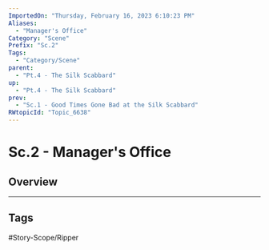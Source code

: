 ```yaml
---
ImportedOn: "Thursday, February 16, 2023 6:10:23 PM"
Aliases:
  - "Manager's Office"
Category: "Scene"
Prefix: "Sc.2"
Tags:
  - "Category/Scene"
parent:
  - "Pt.4 - The Silk Scabbard"
up:
  - "Pt.4 - The Silk Scabbard"
prev:
  - "Sc.1 - Good Times Gone Bad at the Silk Scabbard"
RWtopicId: "Topic_6638"
---
```

# Sc.2 - Manager's Office
## Overview

---
## Tags
#Story-Scope/Ripper


